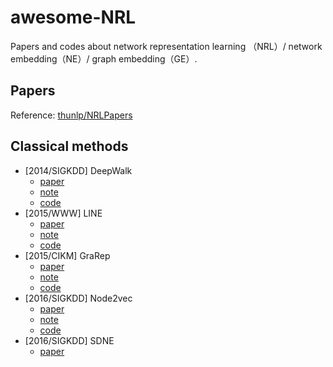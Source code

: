 # awesome-NRL
Papers and codes about network representation learning （NRL）/ network embedding（NE）/ graph embedding（GE）.

## Papers


Reference: [thunlp/NRLPapers](https://github.com/thunlp/NRLPapers)

## Classical methods

- [2014/SIGKDD] DeepWalk
    - [paper](https://dl.acm.org/citation.cfm?id=2623732)
    - [note](http://dreamhomes.top/post/Xl3LPIT5p/)
    - [code](./DeepWalk)
- [2015/WWW] LINE
    - [paper](https://arxiv.org/abs/1503.03578)
    - [note](http://dreamhomes.top/post/930zCOXsH/)
    - [code](./Line)
- [2015/CIKM] GraRep
    - [paper](https://dl.acm.org/citation.cfm?id=2806512)
    - [note]()
    - [code](./GraRep)
- [2016/SIGKDD] Node2vec
    - [paper](https://cs.stanford.edu/~jure/pubs/node2vec-kdd16.pdf)
    - [note]()
    - [code](./Node2vec)
- [2016/SIGKDD] SDNE
    - [paper](https://www.kdd.org/kdd2016/papers/files/rfp0191-wangAemb.pdf)

